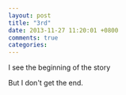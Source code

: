 ```yaml
---
layout: post
title: "3rd"
date: 2013-11-27 11:20:01 +0800
comments: true
categories: 
---
```


I see the beginning of the story

But I don't get the end.
